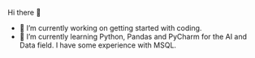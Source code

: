 Hi there 👋

- 🔭 I’m currently working on getting started with coding.
- 🌱 I’m currently learning Python, Pandas and PyCharm for the AI and Data field. I have some experience with MSQL.
